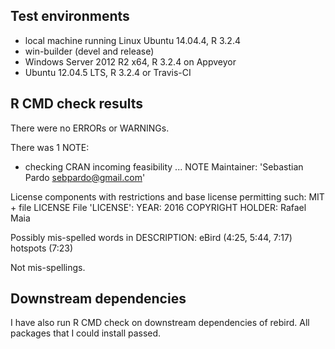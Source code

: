 ## Test environments
* local machine running Linux Ubuntu 14.04.4, R 3.2.4
* win-builder (devel and release)
* Windows Server 2012 R2 x64, R 3.2.4 on Appveyor
* Ubuntu 12.04.5 LTS, R 3.2.4 or Travis-CI

## R CMD check results
There were no ERRORs or WARNINGs. 

There was 1 NOTE:

* checking CRAN incoming feasibility ... NOTE
Maintainer: 'Sebastian Pardo <sebpardo@gmail.com>'

License components with restrictions and base license permitting such:
  MIT + file LICENSE
File 'LICENSE':
  YEAR: 2016
  COPYRIGHT HOLDER: Rafael Maia

Possibly mis-spelled words in DESCRIPTION:
  eBird (4:25, 5:44, 7:17)
  hotspots (7:23)

  Not mis-spellings.

## Downstream dependencies
I have also run R CMD check on downstream dependencies of rebird.
All packages that I could install passed.
